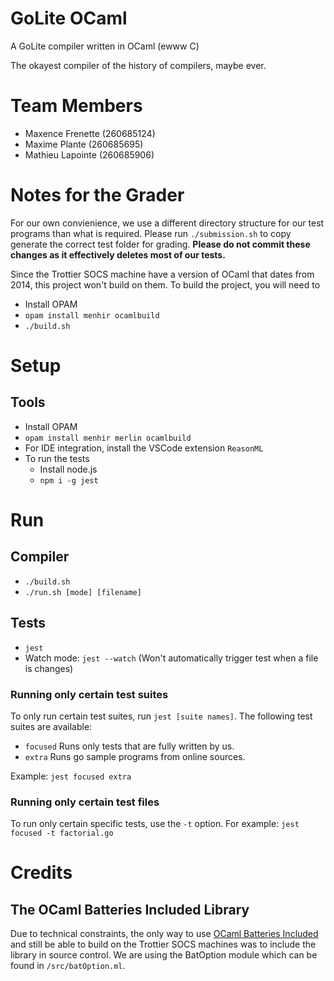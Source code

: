 # GoLite OCaml
A GoLite compiler written in OCaml (ewww C)

The okayest compiler of the history of compilers, maybe ever.

# Team Members
* Maxence Frenette (260685124)
* Maxime Plante (260685695)
* Mathieu Lapointe (260685906)

# Notes for the Grader
For our own convienience, we use a different directory structure for our test programs than what is required. Please run `./submission.sh` to copy generate the correct test folder for grading. **Please do not commit these changes as it effectively deletes most of our tests.**

Since the Trottier SOCS machine have a version of OCaml that dates from 2014, this project won't build on them. To build the project, you will need to
* Install OPAM
* `opam install menhir ocamlbuild`
* `./build.sh`

# Setup
## Tools
* Install OPAM
* `opam install menhir merlin ocamlbuild`
* For IDE integration, install the VSCode extension `ReasonML`
* To run the tests
  * Install node.js
  * `npm i -g jest`
# Run
## Compiler
* `./build.sh` 
* `./run.sh [mode] [filename]`
## Tests
* `jest`
* Watch mode: `jest --watch` (Won't automatically trigger test when a file is changes)
### Running only certain test suites
To only run certain test suites, run `jest [suite names]`. The following test suites are available:
* `focused` Runs only tests that are fully written by us.
* `extra` Runs go sample programs from online sources.

Example: `jest focused extra`
### Running only certain test files
To run only certain specific tests, use the `-t` option.
For example: `jest focused -t factorial.go`

# Credits
## The OCaml Batteries Included Library
Due to technical constraints, the only way to use [OCaml Batteries Included](https://github.com/ocaml-batteries-team/batteries-included) and still be able to build on the Trottier SOCS machines was to include the library in source control. We are using the BatOption module which can be found in `/src/batOption.ml`.
